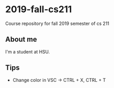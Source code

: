 # 2019-fall-cs211
Course repository for fall 2019 semester of cs 211

## About me
I'm a student at HSU.

## Tips
* Change color in VSC -> CTRL + X, CTRL + T